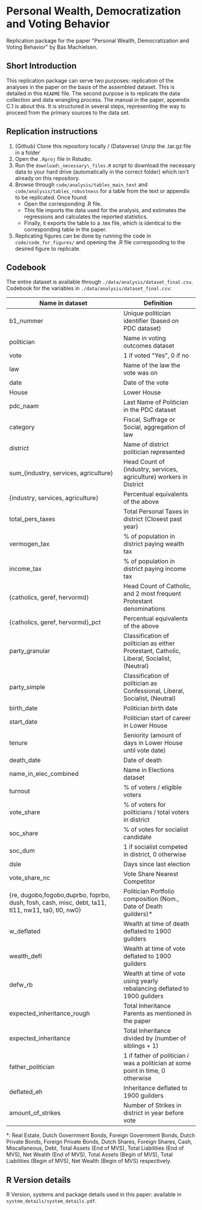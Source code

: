 # Personal Wealth, Democratization and Voting Behavior

Replication package for the paper "Personal Wealth, Democratization and Voting Behavior" by Bas Machielsen.

## Short Introduction

This replication package can serve two purposes: replication of the analyses in the paper on the basis of the assembled dataset. This is detailed in this `README` file. The second purpose is to replicate the data collection and data wrangling process. The manual in the paper, appendix C.1 is about this. It is structured in several steps, representing the way to proceed from the primary sources to the data set.

## Replication instructions

1. (Github) Clone this repository locally / (Dataverse) Unzip the .tar.gz file in a folder
1. Open the `.Rproj` file in Rstudio.
2. Run the `download\_necessary\_files.R` script to download the necessary data to your hard drive (automatically in the correct folder) which isn't already on this repository.
3. Browse through `code/analysis/tables_main_text` and `code/analysis/tables_robustness` for a table from the text or appendix to be replicated. Once found:
   - Open the corresponding .R file.
   - This file imports the data used for the analysis, and estimates the regressions and calculates the reported statistics.
   - Finally, it exports the table to a .tex file, which is identical to the corresponding table in the paper.
4. Replicating figures can be done by running the code in `code/code_for_figures/` and opening the .R file corresponding to the desired figure to replicate.

## Codebook
The entire dataset is available through `./data/analysis/dataset_final.csv`. Codebook for the variables in `./data/analysis/dataset_final.csv`:

Name in dataset  | Definition 
------------- | -------------
b1_nummer  | Unique politician identifier (based on PDC dataset)
politician  | Name in voting outcomes dataset
vote | 1 if voted "Yes", 0 if no
law | Name of the law the vote was on
date | Date of the vote
House | Lower House 
pdc_naam | Last Name of Politician in the PDC dataset
category | Fiscal, Suffrage or Social, aggregation of law
district | Name of district politician represented
sum_{industry, services, agriculture} | Head Count of {industry, services, agriculture} workers in District
{industry, services, agriculture} | Percentual equivalents of the above
total_pers_taxes | Total Personal Taxes in district (Closest past year)
vermogen_tax | % of population in district paying wealth tax
income_tax | % of population in district paying income tax
{catholics, geref, hervormd} | Head Count of Catholic, and 2 most frequent Protestant denominations
{catholics, geref, hervormd}_pct | Percentual equivalents of the above
party_granular | Classification of politician as either Protestant, Catholic, Liberal, Socialist,  (Neutral)
party_simple | Classification of politician as Confessional, Liberal, Socialist, (Neutral)
birth_date | Politician birth date
start_date | Politician start of career in Lower House
tenure | Seniority (amount of days in Lower House until vote date)
death_date | Date of death
name_in_elec_combined | Name in Elections dataset
turnout | % of voters / eligible voters
vote_share | % of voters for politicians / total voters in district
soc_share | % of votes for socialist candidate
soc_dum | 1 if socialist competed in district, 0 otherwise
dsle | Days since last election
vote_share_nc | Vote Share Nearest Competitor
{re, dugobo,fogobo,duprbo, foprbo, dush, fosh, cash, misc, debt, ta11, tl11, nw11, ta0, tl0, nw0} | Politician Portfolio composition (Nom., Date of Death guilders)*
w_deflated | Wealth at time of death deflated to 1900 guilders
wealth_defl | Wealth at time of vote deflated to 1900 guilders
defw_rb | Wealth at time of vote using yearly rebalancing deflated to 1900 guilders
expected_inheritance_rough | Total Inheritance Parents as mentioned in the paper
expected_inheritance | Total Inheritance divided by (number of siblings + 1)
father_politician | 1 if father of politician $i$ was a politician at some point in time, 0 otherwise
deflated_eh | Inheritance deflated to 1900 guilders
amount_of_strikes | Number of Strikes in district in year before vote


*: Real Estate, Dutch Government Bonds, Foreign Government Bonds, Dutch Private Bonds, Foreign Private Bonds, Dutch Shares, Foreign Shares, Cash, Miscallaneous, Debt, Total Assets (End of MVS), Total Liabilities (End of MVS), Net Wealth (End of MVS), Total Assets (Begin of MVS), Total Liabilities (Begin of MVS), Net Wealth (Begin of MVS) respectively. 

## R Version details

R Version, systems and package details used in this paper: available in `system_details/system_details.pdf`. 
